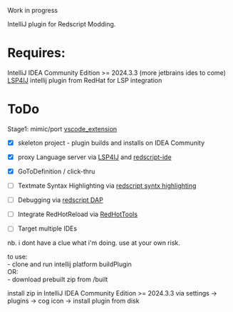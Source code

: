 Work in progress   

IntelliJ plugin for Redscript Modding.  
# Requires:
IntelliJ IDEA Community Edition >= 2024.3.3 (more jetbrains ides to come)
[LSP4IJ](https://github.com/redhat-developer/lsp4ij) intellij plugin from RedHat for LSP integration

# ToDo  

Stage1: mimic/port [vscode_extension](https://github.com/jac3km4/redscript-ide-vscode?tab=readme-ov-file)  

- [x] skeleton project - plugin builds and installs on IDEA Community
- [x] proxy Language server via [LSP4IJ](https://github.com/redhat-developer/lsp4ij) and [redscript-ide](https://github.com/jac3km4/redscript-ide)  
- [x] GoToDefinition / click-thru 
- [ ] Textmate Syntax Highlighting via [redscript syntx highlighting](https://github.com/jackhumbert/redscript-syntax-highlighting)  
- [ ] Debugging via [redscript DAP](https://github.com/jac3km4/redscript-dap)  
- [ ] Integrate  RedHotReload via [RedHotTools](https://github.com/psiberx/cp2077-red-hot-tools)
- [ ] Target multiple IDEs


nb. i dont have a clue what i'm doing. use at your own risk.

to use:  
    - clone and run intellij platform buildPlugin  
OR:  
    - download prebuilt zip from /built  

install zip in IntelliJ IDEA Community Edition >= 2024.3.3 via settings -> plugins -> cog icon -> install plugin from disk  